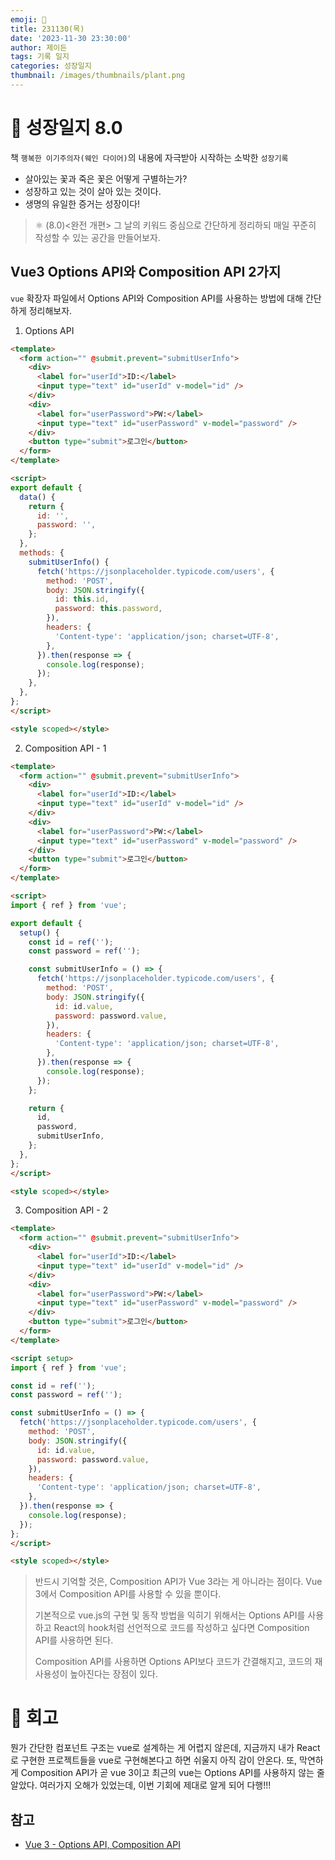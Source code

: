 ```yaml
---
emoji: 🌱
title: 231130(목)
date: '2023-11-30 23:30:00'
author: 제이든
tags: 기록 일지
categories: 성장일지
thumbnail: /images/thumbnails/plant.png
---
```


# 🌱 성장일지 8.0

책 `행복한 이기주의자(웨인 다이어)`의 내용에 자극받아 시작하는 소박한 `성장기록`

- 살아있는 꽃과 죽은 꽃은 어떻게 구별하는가?
- 성장하고 있는 것이 살아 있는 것이다.
- 생명의 유일한 증거는 성장이다!

> ⚛ (8.0)<완전 개편> 그 날의 키워드 중심으로 간단하게 정리하되 매일 꾸준히 작성할 수 있는 공간을 만들어보자.

## Vue3 Options API와 Composition API 2가지

`vue` 확장자 파일에서 Options API와 Composition API를 사용하는 방법에 대해 간단하게 정리해보자.

1. Options API

```html
<template>
  <form action="" @submit.prevent="submitUserInfo">
    <div>
      <label for="userId">ID:</label>
      <input type="text" id="userId" v-model="id" />
    </div>
    <div>
      <label for="userPassword">PW:</label>
      <input type="text" id="userPassword" v-model="password" />
    </div>
    <button type="submit">로그인</button>
  </form>
</template>

<script>
export default {
  data() {
    return {
      id: '',
      password: '',
    };
  },
  methods: {
    submitUserInfo() {
      fetch('https://jsonplaceholder.typicode.com/users', {
        method: 'POST',
        body: JSON.stringify({
          id: this.id,
          password: this.password,
        }),
        headers: {
          'Content-type': 'application/json; charset=UTF-8',
        },
      }).then(response => {
        console.log(response);
      });
    },
  },
};
</script>

<style scoped></style>
```

2. Composition API - 1

```html
<template>
  <form action="" @submit.prevent="submitUserInfo">
    <div>
      <label for="userId">ID:</label>
      <input type="text" id="userId" v-model="id" />
    </div>
    <div>
      <label for="userPassword">PW:</label>
      <input type="text" id="userPassword" v-model="password" />
    </div>
    <button type="submit">로그인</button>
  </form>
</template>

<script>
import { ref } from 'vue';

export default {
  setup() {
    const id = ref('');
    const password = ref('');

    const submitUserInfo = () => {
      fetch('https://jsonplaceholder.typicode.com/users', {
        method: 'POST',
        body: JSON.stringify({
          id: id.value,
          password: password.value,
        }),
        headers: {
          'Content-type': 'application/json; charset=UTF-8',
        },
      }).then(response => {
        console.log(response);
      });
    };

    return {
      id,
      password,
      submitUserInfo,
    };
  },
};
</script>

<style scoped></style>
```

3. Composition API - 2

```html
<template>
  <form action="" @submit.prevent="submitUserInfo">
    <div>
      <label for="userId">ID:</label>
      <input type="text" id="userId" v-model="id" />
    </div>
    <div>
      <label for="userPassword">PW:</label>
      <input type="text" id="userPassword" v-model="password" />
    </div>
    <button type="submit">로그인</button>
  </form>
</template>

<script setup>
import { ref } from 'vue';

const id = ref('');
const password = ref('');

const submitUserInfo = () => {
  fetch('https://jsonplaceholder.typicode.com/users', {
    method: 'POST',
    body: JSON.stringify({
      id: id.value,
      password: password.value,
    }),
    headers: {
      'Content-type': 'application/json; charset=UTF-8',
    },
  }).then(response => {
    console.log(response);
  });
};
</script>

<style scoped></style>
```

> 반드시 기억할 것은, Composition API가 Vue 3라는 게 아니라는 점이다. Vue 3에서 Composition API를 사용할 수 있을 뿐이다.
>
> 기본적으로 vue.js의 구현 및 동작 방법을 익히기 위해서는 Options API를 사용하고 React의 hook처럼 선언적으로 코드를 작성하고 싶다면 Composition API를 사용하면 된다.
>
> Composition API를 사용하면 Options API보다 코드가 간결해지고, 코드의 재사용성이 높아진다는 장점이 있다.

# 📝 회고

뭔가 간단한 컴포넌트 구조는 vue로 설계하는 게 어렵지 않은데, 지금까지 내가 React로 구현한 프로젝트들을 vue로 구현해본다고 하면 쉬울지 아직 감이 안온다. 또, 막연하게 Composition API가 곧 vue 3이고 최근의 vue는 Options API를 사용하지 않는 줄 알았다. 여러가지 오해가 있었는데, 이번 기회에 제대로 알게 되어 다행!!!

## 참고

- [Vue 3 - Options API, Composition API](https://ko.vuejs.org/guide/introduction.html)

